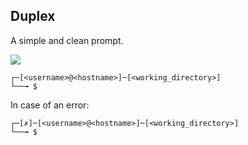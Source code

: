 ## Duplex
A simple and clean prompt.

![](https://i.imgur.com/fVjODmE.png)

```
┌─[<username>@<hostname>]─[<working_directory>]
└──╼ $
```
In case of an error:
```
┌─[✗]─[<username>@<hostname>]─[<working_directory>]
└──╼ $ 
```

